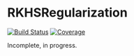 # RKHSRegularization

[![Build Status](https://github.com/RCCWang/RKHSRegularization.jl/workflows/CI/badge.svg)](https://github.com/RCCWang/RKHSRegularization.jl/actions)
[![Coverage](https://codecov.io/gh/RCCWang/RKHSRegularization.jl/branch/master/graph/badge.svg)](https://codecov.io/gh/RCCWang/RKHSRegularization.jl)

Incomplete, in progress.

